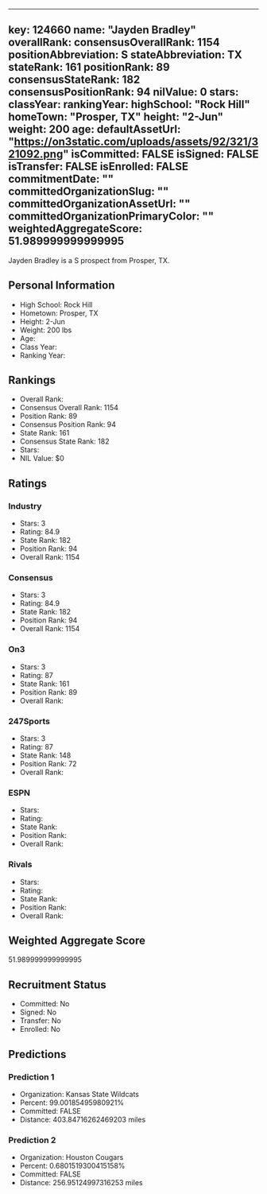 ---
  key: 124660
  name: "Jayden Bradley"
  overallRank: 
  consensusOverallRank: 1154
  positionAbbreviation: S
  stateAbbreviation: TX
  stateRank: 161
  positionRank: 89
  consensusStateRank: 182
  consensusPositionRank: 94
  nilValue: 0
  stars: 
  classYear: 
  rankingYear: 
  highSchool: "Rock Hill"
  homeTown: "Prosper, TX"
  height: "2-Jun"
  weight: 200
  age: 
  defaultAssetUrl: "https://on3static.com/uploads/assets/92/321/321092.png"
  isCommitted: FALSE
  isSigned: FALSE
  isTransfer: FALSE
  isEnrolled: FALSE
  commitmentDate: ""
  committedOrganizationSlug: ""
  committedOrganizationAssetUrl: ""
  committedOrganizationPrimaryColor: ""
  weightedAggregateScore: 51.989999999999995
  ---
  
  Jayden Bradley is a S prospect from Prosper, TX.
  
  ## Personal Information
  - High School: Rock Hill
  - Hometown: Prosper, TX
  - Height: 2-Jun
  - Weight: 200 lbs
  - Age: 
  - Class Year: 
  - Ranking Year: 
  
  ## Rankings
  - Overall Rank: 
  - Consensus Overall Rank: 1154
  - Position Rank: 89
  - Consensus Position Rank: 94
  - State Rank: 161
  - Consensus State Rank: 182
  - Stars: 
  - NIL Value: $0
  
  ## Ratings
  
  ### Industry
  - Stars: 3
  - Rating: 84.9
  - State Rank: 182
  - Position Rank: 94
  - Overall Rank: 1154
  
  ### Consensus
  - Stars: 3
  - Rating: 84.9
  - State Rank: 182
  - Position Rank: 94
  - Overall Rank: 1154
  
  ### On3
  - Stars: 3
  - Rating: 87
  - State Rank: 161
  - Position Rank: 89
  - Overall Rank: 
  
  ### 247Sports
  - Stars: 3
  - Rating: 87
  - State Rank: 148
  - Position Rank: 72
  - Overall Rank: 
  
  ### ESPN
  - Stars: 
  - Rating: 
  - State Rank: 
  - Position Rank: 
  - Overall Rank: 
  
  ### Rivals
  - Stars: 
  - Rating: 
  - State Rank: 
  - Position Rank: 
  - Overall Rank: 
  
  ## Weighted Aggregate Score
  51.989999999999995
  
  ## Recruitment Status
  - Committed: No
  - Signed: No
  - Transfer: No
  - Enrolled: No
  
  
  
  ## Predictions
  
  ### Prediction 1
  - Organization: Kansas State Wildcats
  - Percent: 99.00185495980921%
  - Committed: FALSE
  - Distance: 403.84716262469203 miles
  
  ### Prediction 2
  - Organization: Houston Cougars
  - Percent: 0.6801519300415158%
  - Committed: FALSE
  - Distance: 256.95124997316253 miles
  
